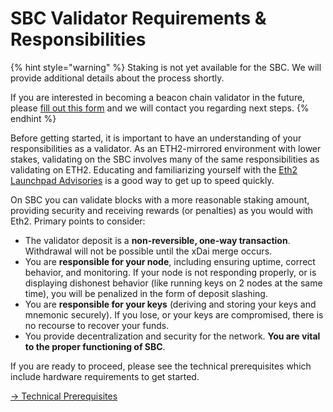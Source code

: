 # SBC Validator Requirements & Responsibilities

{% hint style="warning" %}
Staking is not yet available for the SBC. We will provide additional details about the process shortly.

If you are interested in becoming a beacon chain validator in the future, please [fill out this form](https://airtable.com/shrrzJsRLa767gpcQ) and we will contact you regarding next steps.
{% endhint %}

Before getting started, it is important to have an understanding of your responsibilities as a validator. As an ETH2-mirrored environment with lower stakes, validating on the SBC involves many of the same responsibilities as validating on ETH2. Educating and familiarizing yourself with the [Eth2 Launchpad Advisories](https://launchpad.ethereum.org/en/overview) is a good way to get up to speed quickly.

On SBC you can validate blocks with a more reasonable staking amount, providing security and receiving rewards (or penalties) as you would with Eth2. Primary points to consider:

* The validator deposit is a **non-reversible, one-way transaction**. Withdrawal will not be possible until the xDai merge occurs.
* You are **responsible for your node**, including ensuring uptime, correct behavior, and monitoring. If your node is not responding properly, or is displaying dishonest behavior (like running keys on 2 nodes at the same time), you will be penalized in the form of deposit slashing.
* You are **responsible for your keys** (deriving and storing your keys and mnemonic securely). If you lose, or your keys are compromised, there is no recourse to recover your funds.
* You provide decentralization and security for the network. **You are vital to the proper functioning of SBC**.

If you are ready to proceed, please see the technical prerequisites which include hardware requirements to get started.

[-> Technical Prerequisites](technical-prerequisites.md)

